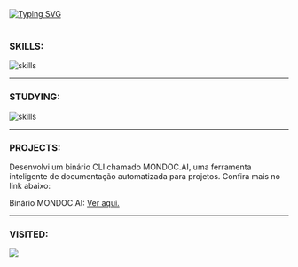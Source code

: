 <div align="left"> <a href="#"><img src="https://readme-typing-svg.demolab.com/?font=Fira+Code&weight=700&pause=1000&color=5A3DF7&center=true&vCenter=true&random=false&width=620&height=75&lines=Ol%C3%A1!!%20%F0%9F%91%8B%20Me%20chamo%20Walyson%20G%20Oliveira.;Muitos%20me%20chamam%20de%20Walyson%20GO.;Sou%20desenvolvedor%20Full-stack%20a%20mais%20de%209%20anos." alt="Typing SVG" /></a> </div> </br> <h3>SKILLS:</h3> <div align="left"> <img aling="left" src="https://skillicons.dev/icons?i=html,bootstrap,materialui,css,sass,styledcomponents,ps,figma,js,ts,nodejs,express,nestjs,prisma,react,redux,vuejs,nextjs,nuxtjs,electron,docker,mongo,mysql,postgres,dynamodb,php,rails,wordpress,laravel,java,supabase,firebase,git,jest,github,githubactions,bash,regex,python,flask,django,fastapi,heroku,vercel,netlify,linux,nginx,aws,gcp,cloudflare,grafana,bots,tensorflow,kafka,ubuntu,androidstudio&theme=light" alt="skills" /><br> </div> <hr> <h3>STUDYING:</h3> <div align="left"> <img aling="left" src="https://skillicons.dev/icons?i=go," alt="skills" /><br> </div> 

<hr>
<h3>PROJECTS:</h3>
<p>Desenvolvi um binário CLI chamado MONDOC.AI, uma ferramenta inteligente de documentação automatizada para projetos. Confira mais no link abaixo:</p>
Binário MONDOC.AI: <a href="https://github.com/WalysonGO/mondoc.ai">Ver aqui.</a>
<hr>
<h3>VISITED:</h3>
<a href="https://hits.seeyoufarm.com"><img src="https://hits.seeyoufarm.com/api/count/incr/badge.svg?url=https%3A%2F%2Fgithub.com%2Fwalysongo&count_bg=%23953DC8&title_bg=%23555555&icon=&icon_color=%23E7E7E7&title=visited&edge_flat=false"/></a>
